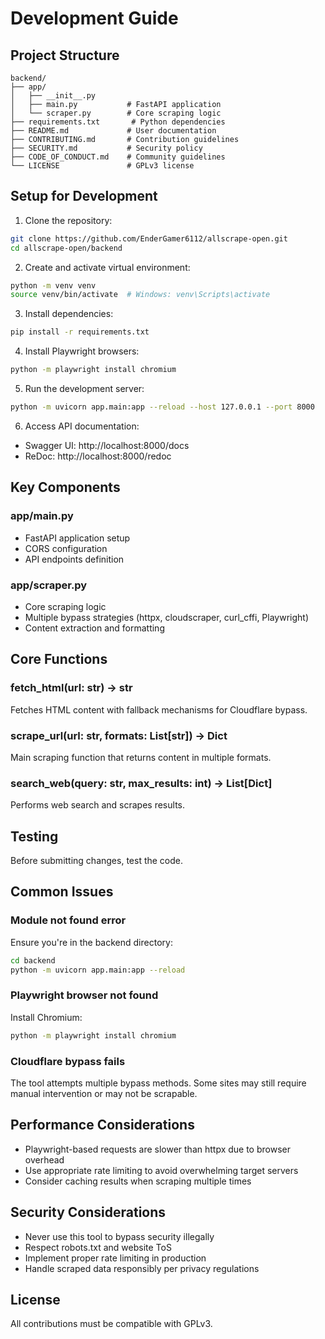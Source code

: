 # Development Guide

## Project Structure

```
backend/
├── app/
│   ├── __init__.py
│   ├── main.py           # FastAPI application
│   └── scraper.py        # Core scraping logic
├── requirements.txt       # Python dependencies
├── README.md             # User documentation
├── CONTRIBUTING.md       # Contribution guidelines
├── SECURITY.md           # Security policy
├── CODE_OF_CONDUCT.md    # Community guidelines
└── LICENSE               # GPLv3 license
```

## Setup for Development

1. Clone the repository:
```bash
git clone https://github.com/EnderGamer6112/allscrape-open.git
cd allscrape-open/backend
```

2. Create and activate virtual environment:
```bash
python -m venv venv
source venv/bin/activate  # Windows: venv\Scripts\activate
```

3. Install dependencies:
```bash
pip install -r requirements.txt
```

4. Install Playwright browsers:
```bash
python -m playwright install chromium
```

5. Run the development server:
```bash
python -m uvicorn app.main:app --reload --host 127.0.0.1 --port 8000
```

6. Access API documentation:
- Swagger UI: http://localhost:8000/docs
- ReDoc: http://localhost:8000/redoc

## Key Components

### app/main.py
- FastAPI application setup
- CORS configuration
- API endpoints definition

### app/scraper.py
- Core scraping logic
- Multiple bypass strategies (httpx, cloudscraper, curl_cffi, Playwright)
- Content extraction and formatting

## Core Functions

### fetch_html(url: str) -> str
Fetches HTML content with fallback mechanisms for Cloudflare bypass.

### scrape_url(url: str, formats: List[str]) -> Dict
Main scraping function that returns content in multiple formats.

### search_web(query: str, max_results: int) -> List[Dict]
Performs web search and scrapes results.

## Testing

Before submitting changes, test the code.

## Common Issues

### Module not found error
Ensure you're in the backend directory:
```bash
cd backend
python -m uvicorn app.main:app --reload
```

### Playwright browser not found
Install Chromium:
```bash
python -m playwright install chromium
```

### Cloudflare bypass fails
The tool attempts multiple bypass methods. Some sites may still require manual intervention or may not be scrapable.

## Performance Considerations

- Playwright-based requests are slower than httpx due to browser overhead
- Use appropriate rate limiting to avoid overwhelming target servers
- Consider caching results when scraping multiple times

## Security Considerations

- Never use this tool to bypass security illegally
- Respect robots.txt and website ToS
- Implement proper rate limiting in production
- Handle scraped data responsibly per privacy regulations

## License

All contributions must be compatible with GPLv3.